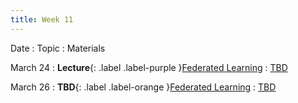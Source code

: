 ```yaml
---
title: Week 11
---
```


Date
: Topic
  : Materials

March 24
: **Lecture**{: .label .label-purple }[Federated Learning](#)
  : [TBD](#)

 March 26
: **TBD**{: .label .label-orange }[Federated Learning](#)
  : [TBD](#)
